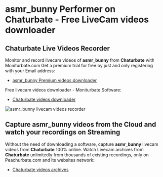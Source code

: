 # asmr_bunny Performer on Chaturbate - Free LiveCam videos downloader

## Chaturbate Live Videos Recorder

Monitor and record livecam videos of **asmr_bunny** from **Chaturbate** with Moniturbate.com
Get a premium trial for free by just and only registering with your Email address:
* [asmr_bunny Premium videos downloader](https://moniturbate.com/request-demo-licence-key.html)

Free livecam videos downloader - Moniturbate Software:
* [Chaturbate videos downloader](https://moniturbate.com/moniturbate-download-software.html)

![asmr_bunny livecam videos recorder](https://peachurnet.com/templates/moniturbate-software.png)


## Capture asmr_bunny videos from the Cloud and watch your recordings on Streaming

Without the need of downloading a software, capture **asmr_bunny** livecam videos from **Chaturbate** 100% online.
Watch Livecam archives from **Chaturbate** unlimitedly from thousands of existing recordings, only on Peachurbate.com and its websites network:
* [Chaturbate videos archives](https://peachurnet.com/)